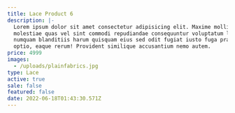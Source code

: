```yaml
---
title: Lace Product 6
description: |-
  Lorem ipsum dolor sit amet consectetur adipisicing elit. Maxime mollitia,
  molestiae quas vel sint commodi repudiandae consequuntur voluptatum laborum
  numquam blanditiis harum quisquam eius sed odit fugiat iusto fuga praesentium
  optio, eaque rerum! Provident similique accusantium nemo autem.
price: 4999
images:
  - /uploads/plainfabrics.jpg
type: Lace
active: true
sale: false
featured: false
date: 2022-06-18T01:43:30.571Z
---
```

